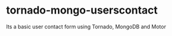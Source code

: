 tornado-mongo-userscontact
==========================

Its a basic user contact form using Tornado, MongoDB and Motor
